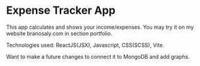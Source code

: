 # Expense Tracker App

This app calculates and shows your income/expenses. You may try it on my website branosaly.com in section portfolio.

Technologies used: ReactJS(JSX), Javascript, CSS(SCSS), Vite.

Want to make a future changes to connect it to MongoDB and add graphs.
